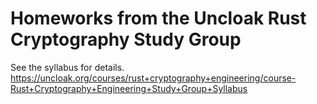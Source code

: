 # Homeworks from the Uncloak Rust Cryptography Study Group
See the syllabus for details. https://uncloak.org/courses/rust+cryptography+engineering/course-Rust+Cryptography+Engineering+Study+Group+Syllabus
